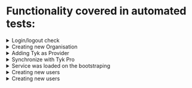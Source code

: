 # Functionality covered in automated tests:
<details>
 <summary>Login/logout check</summary>

+ User should be able to login using admin credentials
+ Main Admin page should be displayed after login
+ Admin is able to open dashboard
+ Admin is able to logout
+ Users stays logout after refresh
</details>
<details>
 <summary>Creating new Organisation</summary>

+ Admin should be able to create an Organisation
+ New org is visible in the org table
+ Admin is able to update Org name
+ Admin should be able to delete Org
</details>
<details>
 <summary>Adding Tyk as Provider</summary>

+ Admin should be able to add Tyk as a provider
+ New connection to Tyk is visible in the org table
+ Admin is able to update Provider name
+ Admin should be able to delete Provider
</details>
<details>
 <summary>Synchronize with Tyk Pro</summary>

</details>
<details>
 <summary>Service was loaded on the bootstraping</summary>

+ Admin should be able to see service that was loaded on bootstraping
</details>
<details>
 <summary>Creating new users</summary>

+ Admin should be able to create a provider-admin
+ New user is visible in the user table
+ Admin should be able to update a provider-admin account
+ Admin is able to delete developer
</details>
<details>
 <summary>Creating new users</summary>

+ Admin should be able to create a developer
+ New user is visible in the user table
+ Admin should be able to update a developer
+ Admin is able to delete developer
</details>
